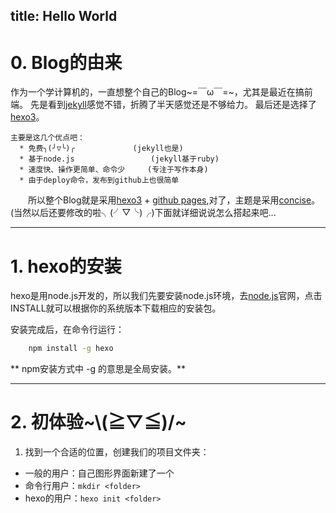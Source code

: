 title: Hello World
---
# 0. Blog的由来
作为一个学计算机的，一直想整个自己的Blog~=￣ω￣=~，尤其是最近在搞前端。
先是看到[jekyll](http://jekyllcn.com/)感觉不错，折腾了半天感觉还是不够给力。
最后还是选择了[hexo3](https://hexo.io/)。
<!-- more -->

	主要是这几个优点吧：
	  * 免费╮(╯▽╰)╭             (jekyll也是)
	  * 基于node.js                 (jekyll基于ruby)
	  * 速度快、操作更简单、命令少     (专注于写作本身)
	  * 由于deploy命令，发布到github上也很简单

　　所以整个Blog就是采用[hexo3](https://hexo.io/) + [github pages](https://pages.github.com/),对了，主题是采用[concise](https://github.com/BuptStEve/concise)。(当然以后还要修改的啦╮(╯▽╰)╭)下面就详细说说怎么搭起来吧...

---

# 1. hexo的安装
hexo是用node.js开发的，所以我们先要安装node.js环境，去[node.js](https://nodejs.org/en/)官网，点击INSTALL就可以根据你的系统版本下载相应的安装包。  

安装完成后，在命令行运行：
```bash
	npm install -g hexo
```
** npm安装方式中 -g 的意思是全局安装。**

---

# 2. 初体验~\\(≧▽≦)/~
1. 找到一个合适的位置，创建我们的项目文件夹：
- 一般的用户：自己图形界面新建了一个
- 命令行用户：`mkdir <folder>`
- hexo的用户：`hexo init <folder>`



